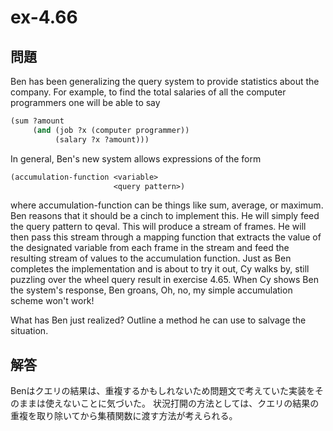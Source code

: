 # ex-4.66
## 問題
Ben has been generalizing the query system to provide statistics about the company. For example, to find the total salaries of all the computer programmers one will be able to say

````scheme
(sum ?amount
     (and (job ?x (computer programmer))
          (salary ?x ?amount)))
````

In general, Ben's new system allows expressions of the form

````scheme
(accumulation-function <variable>
                       <query pattern>)
````

where accumulation-function can be things like sum, average, or maximum. Ben reasons that it should be a cinch to implement this. He will simply feed the query pattern to qeval. This will produce a stream of frames. He will then pass this stream through a mapping function that extracts the value of the designated variable from each frame in the stream and feed the resulting stream of values to the accumulation function. Just as Ben completes the implementation and is about to try it out, Cy walks by, still puzzling over the wheel query result in exercise 4.65. When Cy shows Ben the system's response, Ben groans, Oh, no, my simple accumulation scheme won't work!

What has Ben just realized? Outline a method he can use to salvage the situation.

## 解答
Benはクエリの結果は、重複するかもしれないため問題文で考えていた実装をそのままは使えないことに気づいた。
状況打開の方法としては、クエリの結果の重複を取り除いてから集積関数に渡す方法が考えられる。
